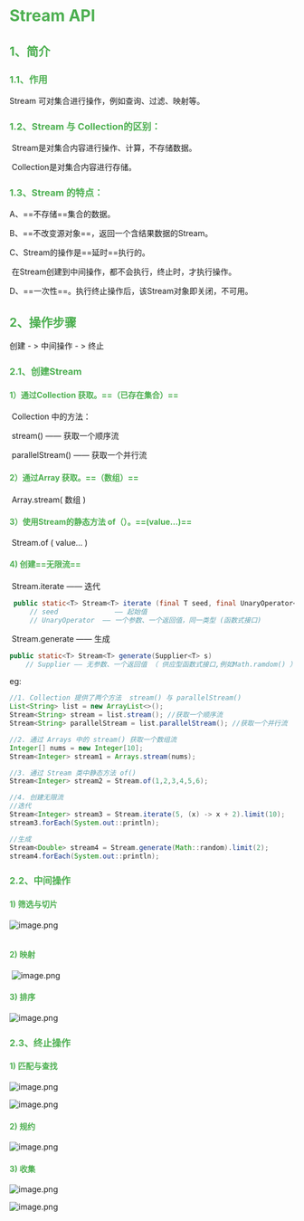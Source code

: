 # <font color=#4caf50>Stream API </font>

## <font color=#4caf50>1、简介</font>

### <font color=#4caf50>1.1、作用 </font>

Stream 可对集合进行操作，例如查询、过滤、映射等。

### <font color=#4caf50> 1.2、Stream 与 Collection的区别：</font>

​		Stream是对集合内容进行操作、计算，不存储数据。

​		Collection是对集合内容进行存储。

### <font color=#4caf50> 1.3、Stream 的特点：</font>

 A、==不存储==集合的数据。

 B、==不改变源对象==，返回一个含结果数据的Stream。

 C、Stream的操作是==延时==执行的。

​	   在Stream创建到中间操作，都不会执行，终止时，才执行操作。

 D、==一次性==。执行终止操作后，该Stream对象即关闭，不可用。



## <font color=#4caf50>2、操作步骤 </font>

创建  - > 中间操作 - > 终止

### <font color=#4caf50>2.1、创建Stream</font>

#### <font color=#4caf50> 1）通过Collection 获取。==（已存在集合）==</font>

​	Collection 中的方法：

​		stream() 			—— 获取一个顺序流

​		parallelStream() —— 获取一个并行流

#### <font color=#4caf50> 2）通过Array 获取。==（数组）== </font>

​	Array.stream( 数组 )  

#### <font color=#4caf50> 3）使用Stream的静态方法 of（）。==(value…)== </font>

​	Stream.of ( value… )

#### <font color=#4caf50> 4) 创建==无限流==  </font>

​		Stream.iterate     —— 迭代

```java
 public static<T> Stream<T> iterate (final T seed, final UnaryOperator<T> f)
     // seed    	      —— 起始值
     // UnaryOperator  —— 一个参数、一个返回值，同一类型 (函数式接口)
```

​		Stream.generate —— 生成 

```java
public static<T> Stream<T> generate(Supplier<T> s)
    // Supplier —— 无参数、一个返回值 （ 供应型函数式接口,例如Math.ramdom() ）
```

eg:

```java
//1. Collection 提供了两个方法  stream() 与 parallelStream()
List<String> list = new ArrayList<>();
Stream<String> stream = list.stream(); //获取一个顺序流
Stream<String> parallelStream = list.parallelStream(); //获取一个并行流

//2. 通过 Arrays 中的 stream() 获取一个数组流
Integer[] nums = new Integer[10];
Stream<Integer> stream1 = Arrays.stream(nums);

//3. 通过 Stream 类中静态方法 of()
Stream<Integer> stream2 = Stream.of(1,2,3,4,5,6);

//4. 创建无限流
//迭代
Stream<Integer> stream3 = Stream.iterate(5, (x) -> x + 2).limit(10);
stream3.forEach(System.out::println);

//生成
Stream<Double> stream4 = Stream.generate(Math::random).limit(2);
stream4.forEach(System.out::println);
```

### <font color=#4caf50>2.2、中间操作 </font>

#### <font color=#4caf50>1) 筛选与切片 </font>

![image.png](https://i.loli.net/2020/02/23/rL7BiIFy6jZnJWM.png)

```java

```



#### <font color=#4caf50>2) 映射 </font>

​				 ![image.png](https://i.loli.net/2020/02/23/6fSIO42zleg3Z5q.png)



#### <font color=#4caf50>3) 排序 </font>

![image.png](https://i.loli.net/2020/02/23/oRnDWVbjGCvda2L.png)

### <font color=#4caf50>2.3、终止操作</font>

#### <font color=#4caf50>1) 匹配与查找</font>

![image.png](https://i.loli.net/2020/02/23/QBpXJuSWi8ebz4Z.png)

![image.png](https://i.loli.net/2020/02/23/fQ9hzb4lNoVILWx.png)



#### <font color=#4caf50>2) 规约</font>

![image.png](https://i.loli.net/2020/02/23/fBVGEYD2vwP7Q8F.png)







#### <font color=#4caf50>3) 收集</font>

![image.png](https://i.loli.net/2020/02/23/X53iSGPYghVCAEM.png)

![image.png](https://i.loli.net/2020/02/23/UcHx3KMrJYLqzO2.png)